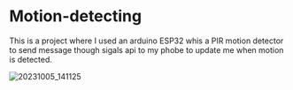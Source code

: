 # Motion-detecting
This is a project where I used an arduino ESP32 whis a PIR motion detector to send message though sigals api to my phobe to update me when motion is detected.

![20231005_141125](https://github.com/BadBanana5/Motion-detecting/assets/134112996/c3b0e513-bef6-42a5-a285-8eb3fa1ca47f)
